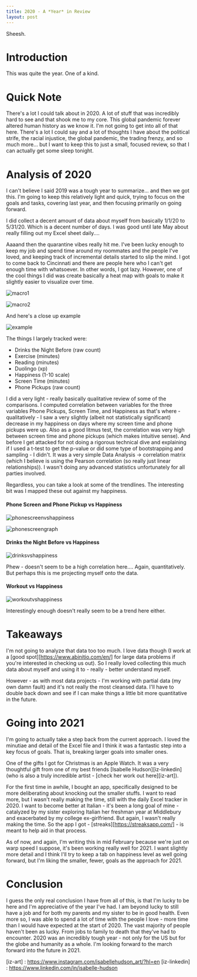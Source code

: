 ```yaml
---
title: 2020 - A *Year* in Review
layout: post
---
```


Sheesh. 

Introduction
============

This was quite the year. One of a kind.  

Quick Note
==========
There's a lot I could talk about in 2020. A lot of stuff that was incredibly hard to see and that shook me to my core. This global pandemic forever altered human history as we know it. I'm not going to get into all of that here. There's a lot I could say and a lot of thoughts I have about the political strife, the racial injustice, the global pandemic, the trading frenzy, and so much more... but I want to keep this to just a small, focused review, so that I can actually get some sleep tonight.

Analysis of 2020
================
I can't believe I said 2019 was a tough year to summarize... and then we got this. I'm going to keep this relatively light and quick, trying to focus on the goals and tasks, covering last year, and then focusing primarily on going forward. 

I did collect a decent amount of data about myself from basically 1/1/20 to 5/31/20. Which is a decent number of days. I was good until late May about really filling out my Excel sheet daily.... 

Aaaand then the quarantine vibes really hit me. I've been lucky enough to keep my job and spend time around my roommates and the people I've loved, and keeping track of incremental details started to slip the mind. I got to come back to Cincinnati and there are people here who I can't get enough time with whatsoever. In other words, I got lazy. However, one of the cool things I did was create basically a heat map with goals to make it slightly easier to visualize over time. 

![macro1](/images/ny-resolutions-2020/Macro1.png)

![macro2](/images/ny-resolutions-2020/Macro2.png)

And here's a close up example

![example](/images/ny-resolutions-2020/Example.png)

The things I largely tracked were:

* Drinks the Night Before (raw count)
* Exercise (minutes)
* Reading (minutes)
* Duolingo (xp)
* Happiness (1-10 scale)
* Screen Time (minutes)
* Phone Pickups (raw count)

I did a very light - really basically qualitative review of some of the comparisons. I computed correlation between variables for the three variables Phone Pickups, Screen Time, and Happiness as that's where - qualitatively - I saw a very slightly (albeit not statistically significant) decrease in my happiness on days where my screen time and phone pickups were up. Also as a good litmus test, the correlation was very high between screen time and phone pickups (which makes intuitive sense). And before I get attacked for not doing a rigorous technical dive and explaining if I used a t-test to get the p-value or did some type of bootstrapping and sampling - I didn't. It was a very simple Data Analysis -> correlation matrix (which I believe is using the Pearson correlation (so really just linear relationships)). I wasn't doing any advanced statistics unfortunately for all parties involved. 

Regardless, you can take a look at some of the trendlines. The interesting bit was I mapped these out against my happiness.

#### Phone Screen and Phone Pickup vs Happiness 

![phonescreenvshappiness](/images/ny-resolutions-2020/PhoneScreenPickupvsHappinessCorrelation.png)

![phonescreengraph](/images/ny-resolutions-2020/PhonevsHappinessGraph.png)

#### Drinks the Night Before vs Happiness 

![drinksvshappiness](/images/ny-resolutions-2020/DrinksvsHappiness.png)

Phew - doesn't seem to be a high correlation here.... Again, quantitatively. But perhaps this is me projecting myself onto the data. 

#### Workout vs Happiness 

![workoutvshappiness](/images/ny-resolutions-2020/WorkoutvsHappiness.png)

Interestingly enough doesn't really seem to be a trend here either. 

Takeaways
=========
I'm not going to analyze that data too too much. I love data though (I work at a [good spot][https://www.abinitio.com/en/] for large data problems if you're interested in checking us out). So I really loved collecting this much data about myself and using it to - really - better understand myself. 

However - as with most data projects - I'm working with partial data (my own damn fault) and it's not really the most cleansed data. I'll have to double back down and see if I can make things a little bit more quantitative in the future. 

Going into 2021
===============
I'm going to actually take a step back from the current approach. I loved the minutiae and detail of the Excel file and I think it was a fantastic step into a key focus of goals. That is, breaking larger goals into smaller ones. 

One of the gifts I got for Christmas is an Apple Watch. It was a very thoughtful gift from one of my best friends [Isabelle Hudson][iz-linkedin] (who is also a truly incredible artist - [check her work out here][iz-art]). 

For the first time in awhile, I bought an app, specifically designed to be more deliberating about knocking out the smaller stuffs. I want to read more, but I wasn't really making the time, still with the daily Excel tracker in 2020. I want to become better at Italian - it's been a long goal of mine - catalyzed by my sister exploring Italian her freshman year at Middlebury and exacerbated by my college ex-girlfriend. But again, I wasn't really making the time. So the app I got - [streaks][https://streaksapp.com/] - is meant to help aid in that process. 

As of now, and again, I'm writing this in mid February because we're just on warp speed I suppose, it's been working really well for 2021. I want slightly more detail and I think I'll try to keep a tab on happiness level as well going forward, but I'm liking the smaller, fewer, goals as the approach for 2021. 

Conclusion
==========
I guess the only real conclusion I have from all of this, is that I'm lucky to be here and I'm appreciative of the year I've had. I am beyond lucky to still have a job and for both my parents and my sister to be in good health. Even more so, I was able to spend a lot of time with the people I love - more time than I would have expected at the start of 2020. The vast majority of people haven't been as lucky. From jobs to family to death that they've had to encounter. 2020 was an incredibly tough year - not only for the US but for the globe and humanity as a whole. I'm looking forward to the march forward into the future in 2021. 

[comment]: <> (Bibliography)
[iz-art] : https://www.instagram.com/isabellehudson_art/?hl=en
[iz-linkedin] : https://www.linkedin.com/in/isabelle-hudson
